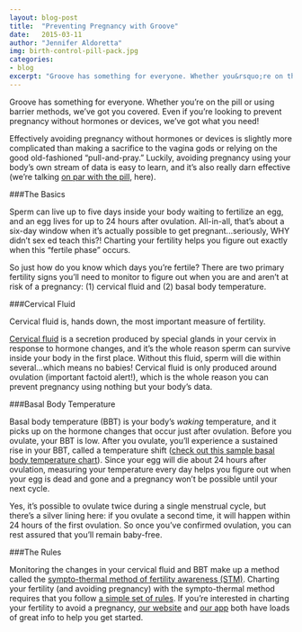 ```yaml
---
layout: blog-post
title:  "Preventing Pregnancy with Groove"
date:   2015-03-11
author: "Jennifer Aldoretta"
img: birth-control-pill-pack.jpg
categories:
- blog
excerpt: "Groove has something for everyone. Whether you&rsquo;re on the pill or using barrier methods, we&rsquo;ve got you covered. Even if you&rsquo;re looking to prevent pregnancy without hormones or devices, we&rsquo;ve got what you need! ..."
---
```


Groove has something for everyone. Whether you&rsquo;re on the pill or using barrier methods, we&rsquo;ve got you covered. Even if you&rsquo;re looking to prevent pregnancy without hormones or devices, we&rsquo;ve got what you need!

Effectively avoiding pregnancy without hormones or devices is slightly more complicated than making a sacrifice to the vagina gods or relying on the good old-fashioned “pull-and-pray.” Luckily, avoiding pregnancy using your body&rsquo;s own stream of data is easy to learn, and it&rsquo;s also really darn effective (we&rsquo;re talking <a class="text-link" target="_blank" href="http://humrep.oxfordjournals.org/content/22/5/1310.full">on par with the pill</a>, here).

###The Basics

Sperm can live up to five days inside your body waiting to fertilize an egg, and an egg lives for up to 24 hours after ovulation. All-in-all, that&rsquo;s about a six-day window when it&rsquo;s actually possible to get pregnant...seriously, WHY didn&rsquo;t sex ed teach this?! Charting your fertility helps you figure out exactly when this &ldquo;fertile phase&rdquo; occurs.

So just how do you know which days you&rsquo;re fertile? There are two primary fertility signs you&rsquo;ll need to monitor to figure out when you are and aren&rsquo;t at risk of a pregnancy: (1) cervical fluid and (2) basal body temperature. 

###Cervical Fluid

Cervical fluid is, hands down, the most important measure of fertility. 

<a class="text-link" target="_blank" href="http://www.whatiscervicalfluid.com">Cervical fluid</a> is a secretion produced by special glands in your cervix in response to hormone changes, and it&rsquo;s the whole reason sperm can survive inside your body in the first place. Without this fluid, sperm will die within several...which means no babies! Cervical fluid is only produced around ovulation (important factoid alert!), which is the whole reason you can prevent pregnancy using nothing but your body&rsquo;s data.

###Basal Body Temperature

Basal body temperature (BBT) is your body&rsquo;s *waking* temperature, and it picks up on the hormone changes that occur just after ovulation. Before you ovulate, your BBT is low. After you ovulate, you&rsquo;ll experience a sustained rise in your BBT, called a temperature shift (<a class="text-link" href="/img/book/sympto-thermal-fertility-awareness-method-basal-body-temperature-pattern-confirm-ovulation-chart.jpg">check out this sample basal body temperature chart</a>). Since your egg will die about 24 hours after ovulation, measuring your temperature every day helps you figure out when your egg is dead and gone and a pregnancy won&rsquo;t be possible until your next cycle. 

Yes, it&rsquo;s possible to ovulate twice during a single menstrual cycle, but there&rsquo;s a silver lining here: if you ovulate a second time, it will happen within 24 hours of the first ovulation. So once you&rsquo;ve confirmed ovulation, you can rest assured that you&rsquo;ll remain baby-free.

###The Rules

Monitoring the changes in your cervical fluid and BBT make up a method called the <a class="text-link" href="/blog/2015/01/16/the-sympto-thermal-method-of-fertility-awareness-an-overview/">sympto-thermal method of fertility awareness (STM)</a>. Charting your fertility (and avoiding pregnancy) with the sympto-thermal method requires that you follow <a class="text-link" href="/the-cycle/chapter-7-the-rules-of-the-sympto-thermal-method/">a simple set of rules</a>. If you&rsquo;re interested in charting your fertility to avoid a pregnancy, <a class="text-link" href="/the-cycle/">our website</a> and <a class="text-link" target="_blank" href="https://itunes.apple.com/app/id831795151">our app</a> both have loads of great info to help you get started.
